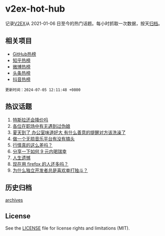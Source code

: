 # v2ex-hot-hub

 记录[V2EX](https://www.v2ex.com/)从 2021-01-06 日至今的热门话题。每小时抓取一次数据，按天[归档](archives)。
 
 ## 相关项目

- [GitHub热榜](https://github.com/lonnyzhang423/github-hot-hub)
- [知乎热榜](https://github.com/lonnyzhang423/zhihu-hot-hub)
- [微博热榜](https://github.com/lonnyzhang423/weibo-hot-hub)
- [头条热榜](https://github.com/lonnyzhang423/toutiao-hot-hub)
- [抖音热榜](https://github.com/lonnyzhang423/douyin-hot-hub)


 `更新时间：2024-07-05 12:11:48 +0800`

## 热议话题

1. [特斯拉还会降价吗](https://www.v2ex.com/t/1054789)
1. [各位在职场中有无遇到过伪娘](https://www.v2ex.com/t/1055022)
1. [夏天到了 办公室味道好大 有什么善意的提醒对方该洗澡了](https://www.v2ex.com/t/1054800)
1. [做一个无损音乐平台有没有搞头](https://www.v2ex.com/t/1054997)
1. [行情真的这么差吗？](https://www.v2ex.com/t/1054858)
1. [分享一下如何 9 元内喝瑞幸](https://www.v2ex.com/t/1054917)
1. [人生遗憾](https://www.v2ex.com/t/1054967)
1. [现在用 firefox 的人还多吗？](https://www.v2ex.com/t/1055019)
1. [为什么独立开发者总是喜欢单打独斗？](https://www.v2ex.com/t/1054929)

## 历史归档

[archives](archives)

## License

See the [LICENSE](LICENSE) file for license rights and limitations (MIT).
